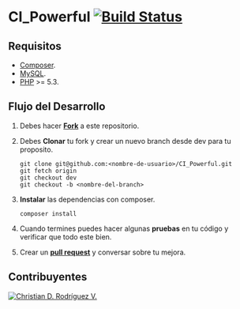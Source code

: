 # CI_Powerful [![Build Status](https://travis-ci.org/christianrd/CI_Powerful.svg?branch=master)](https://travis-ci.org/christianrd/CI_Powerful)

## Requisitos

 - [Composer](http://getcomposer.org).
 - [MySQL](https://www.mysql.com/).
 - [PHP](http://php.net/) >= 5.3.



## Flujo del Desarrollo

 1. Debes hacer **[Fork](https://github.com/christianrd/CI_Powerful/fork)** a este repositorio.
 2. Debes **Clonar** tu fork y crear un nuevo branch desde dev para tu proposito.
 
        git clone git@github.com:<nombre-de-usuario>/CI_Powerful.git
        git fetch origin
        git checkout dev
        git checkout -b <nombre-del-branch>
 3. **Instalar** las dependencias con composer.
 
        composer install
 5. Cuando termines puedes hacer algunas **pruebas** en tu código y verificar que todo este bien.
 6. Crear un **[pull request](https://github.com/christianrd/CI_Powerful/pulls)** y conversar sobre tu mejora.



## Contribuyentes 
[![Christian D. Rodríguez V.](https://avatars2.githubusercontent.com/u/10536381?v=3&s=100) ](https://github.com/christianrd)